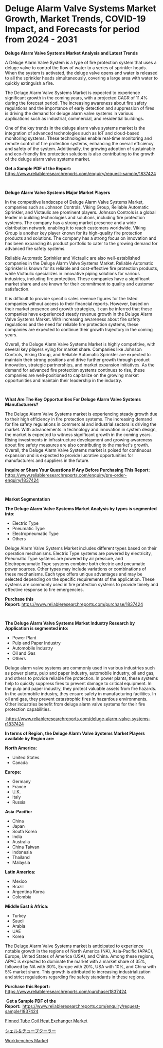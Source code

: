 <p><h1>Deluge Alarm Valve Systems Market Growth, Market Trends, COVID-19 Impact, and Forecasts for period from 2024 - 2031</h1></p><p><strong>Deluge Alarm Valve Systems Market Analysis and Latest Trends</strong></p>
<p><p>A Deluge Alarm Valve System is a type of fire protection system that uses a deluge valve to control the flow of water to a series of sprinkler heads. When the system is activated, the deluge valve opens and water is released to all the sprinkler heads simultaneously, covering a large area with water to quickly extinguish a fire.</p><p>The Deluge Alarm Valve Systems Market is expected to experience significant growth in the coming years, with a projected CAGR of 11.4% during the forecast period. The increasing awareness about fire safety regulations and the importance of early detection and suppression of fires is driving the demand for deluge alarm valve systems in various applications such as industrial, commercial, and residential buildings.</p><p>One of the key trends in the deluge alarm valve systems market is the integration of advanced technologies such as IoT and cloud-based monitoring systems. These technologies enable real-time monitoring and remote control of fire protection systems, enhancing the overall efficiency and safety of the system. Additionally, the growing adoption of sustainable and eco-friendly fire protection solutions is also contributing to the growth of the deluge alarm valve systems market.</p></p>
<p><strong>Get a Sample PDF of the Report:&nbsp;</strong> <a href="https://www.reliableresearchreports.com/enquiry/request-sample/1837424">https://www.reliableresearchreports.com/enquiry/request-sample/1837424</a></p>
<p>&nbsp;</p>
<p><strong>Deluge Alarm Valve Systems Major Market Players</strong></p>
<p><p>In the competitive landscape of Deluge Alarm Valve Systems Market, companies such as Johnson Controls, Viking Group, Reliable Automatic Sprinkler, and Victaulic are prominent players. Johnson Controls is a global leader in building technologies and solutions, including fire protection systems. The company has a strong market presence and a wide distribution network, enabling it to reach customers worldwide. Viking Group is another key player known for its high-quality fire protection products and solutions. The company has a strong focus on innovation and has been expanding its product portfolio to cater to the growing demand for advanced fire safety systems.</p><p>Reliable Automatic Sprinkler and Victaulic are also well-established companies in the Deluge Alarm Valve Systems Market. Reliable Automatic Sprinkler is known for its reliable and cost-effective fire protection products, while Victaulic specializes in innovative piping solutions for various industries, including fire protection. These companies have a significant market share and are known for their commitment to quality and customer satisfaction.</p><p>It is difficult to provide specific sales revenue figures for the listed companies without access to their financial reports. However, based on their market presence and growth strategies, it can be inferred that these companies have experienced steady revenue growth in the Deluge Alarm Valve Systems Market. With increasing awareness about fire safety regulations and the need for reliable fire protection systems, these companies are expected to continue their growth trajectory in the coming years.</p><p>Overall, the Deluge Alarm Valve Systems Market is highly competitive, with several key players vying for market share. Companies like Johnson Controls, Viking Group, and Reliable Automatic Sprinkler are expected to maintain their strong positions and drive further growth through product innovation, strategic partnerships, and market expansion initiatives. As the demand for advanced fire protection systems continues to rise, these companies are well-positioned to capitalize on the growing market opportunities and maintain their leadership in the industry.</p></p>
<p>&nbsp;</p>
<p><strong>What Are The Key Opportunities For Deluge Alarm Valve Systems Manufacturers?</strong></p>
<p><p>The Deluge Alarm Valve Systems market is experiencing steady growth due to their high efficiency in fire protection systems. The increasing demand for fire safety regulations in commercial and industrial sectors is driving the market. With advancements in technology and innovation in system design, the market is expected to witness significant growth in the coming years. Rising investments in infrastructure development and growing awareness about fire safety measures are also contributing to the market's growth. Overall, the Deluge Alarm Valve Systems market is poised for continuous expansion and is expected to provide lucrative opportunities for manufacturers and suppliers in the future.</p></p>
<p><strong>Inquire or Share Your Questions If Any Before Purchasing This Report:</strong> <a href="https://www.reliableresearchreports.com/enquiry/pre-order-enquiry/1837424">https://www.reliableresearchreports.com/enquiry/pre-order-enquiry/1837424</a></p>
<p>&nbsp;</p>
<p><strong>Market Segmentation</strong></p>
<p><strong>The Deluge Alarm Valve Systems Market Analysis by types is segmented into:</strong></p>
<p><ul><li>Electric Type</li><li>Pneumatic Type</li><li>Electropneumatic Type</li><li>Others</li></ul></p>
<p><p>Deluge Alarm Valve Systems Market includes different types based on their operation mechanisms. Electric Type systems are powered by electricity, Pneumatic Type systems are powered by air pressure, and Electropneumatic Type systems combine both electric and pneumatic power sources. Other types may include variations or combinations of these mechanisms. Each type offers unique advantages and may be selected depending on the specific requirements of the application. These systems are commonly used in fire protection systems to provide timely and effective response to fire emergencies.</p></p>
<p><strong>Purchase this Report:&nbsp;</strong><a href="https://www.reliableresearchreports.com/purchase/1837424">https://www.reliableresearchreports.com/purchase/1837424</a></p>
<p>&nbsp;</p>
<p><strong>The Deluge Alarm Valve Systems Market Industry Research by Application is segmented into:</strong></p>
<p><ul><li>Power Plant</li><li>Pulp and Paper Industry</li><li>Automobile Industry</li><li>Oil and Gas</li><li>Others</li></ul></p>
<p><p>Deluge alarm valve systems are commonly used in various industries such as power plants, pulp and paper industry, automobile industry, oil and gas, and others to provide reliable fire protection. In power plants, these systems help to quickly suppress fires to prevent damage to critical equipment. In the pulp and paper industry, they protect valuable assets from fire hazards. In the automobile industry, they ensure safety in manufacturing facilities. In oil and gas, they prevent catastrophic fires in hazardous environments. Other industries benefit from deluge alarm valve systems for their fire protection capabilities.</p></p>
<p><a href="https://www.reliableresearchreports.com/deluge-alarm-valve-systems-r1837424">&nbsp;https://www.reliableresearchreports.com/deluge-alarm-valve-systems-r1837424</a></p>
<p><strong>In terms of Region, the Deluge Alarm Valve Systems Market Players available by Region are:</strong></p>
<p>
    <p> <strong> North America: </strong>
        <ul>
            <li>United States</li>
            <li>Canada</li>
        </ul>
        </p> 
    <p> <strong> Europe: </strong>
        <ul>
            <li>Germany</li>
            <li>France</li>
            <li>U.K.</li>
            <li>Italy</li>
            <li>Russia</li>
        </ul>
        </p> 
    <p> <strong> Asia-Pacific: </strong>
        <ul>
            <li>China</li>
            <li>Japan</li>
            <li>South Korea</li>
            <li>India</li>
            <li>Australia</li>
            <li>China Taiwan</li>
            <li>Indonesia</li>
            <li>Thailand</li>
            <li>Malaysia</li>
        </ul>
        </p> 
    <p> <strong> Latin America: </strong>
        <ul>
            <li>Mexico</li>
            <li>Brazil</li>
            <li>Argentina Korea</li>
            <li>Colombia</li>
        </ul>
        </p> 
    <p> <strong> Middle East & Africa: </strong>
        <ul>
            <li>Turkey</li>
            <li>Saudi</li>
            <li>Arabia</li>
            <li>UAE</li>
            <li>Korea</li>
        </ul>
    </p>
    </p>
<p><p>The Deluge Alarm Valve Systems market is anticipated to experience notable growth in the regions of North America (NA), Asia-Pacific (APAC), Europe, United States of America (USA), and China. Among these regions, APAC is expected to dominate the market with a market share of 35%, followed by NA with 30%, Europe with 20%, USA with 10%, and China with 5% market share. This growth is attributed to increasing industrialization and strict regulations regarding fire safety standards in these regions.</p></p>
<p><strong>Purchase this Report: </strong><a href="https://www.reliableresearchreports.com/purchase/1837424">https://www.reliableresearchreports.com/purchase/1837424</a></p>
<p>&nbsp;<strong>Get a Sample PDF of the Report:&nbsp;&nbsp;</strong><a href="https://www.reliableresearchreports.com/enquiry/request-sample/1837424">https://www.reliableresearchreports.com/enquiry/request-sample/1837424</a></p>
<p><strong></strong></p>
<p><p><a href="https://github.com/JameTravis/Market-Research-Report-List-4/blob/main/finned-tube-coil-heat-exchanger-market.md">Finned Tube Coil Heat Exchanger Market</a></p><p><a href="https://medium.com/@alfredodance/%E6%AE%BB%E7%AE%A1%E3%82%AF%E3%83%BC%E3%83%A9%E3%83%BC%E5%B8%82%E5%A0%B4%E8%A6%8F%E6%A8%A1-%E5%B8%82%E5%A0%B4%E5%B1%95%E6%9C%9B%E3%81%8A%E3%82%88%E3%81%B3%E5%B8%82%E5%A0%B4%E4%BA%88%E6%B8%AC-2024%E5%B9%B4%E3%81%8B%E3%82%892031%E5%B9%B4-2e1e9783dd14">シェル＆チューブクーラー</a></p><p><a href="https://thundering-castanet-c65.notion.site/Workbenches-Market-Trends-and-Market-Analysis-forecasted-for-period-2024-2031-6bf51af617b4423484904e091b0ea2ca">Workbenches Market</a></p></p>